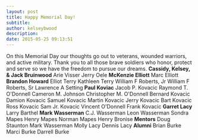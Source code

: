 ```yaml
---
layout: post
title: Happy Memorial Day!
subtitle:
author: kelseybwood
description:
date: 2015-05-25 09:13:51
---
```


On this Memorial Day our thoughts go out to veterans, wounded warriors, and active military. Thank you to all those brave soldiers who honor, protect and serve so we have the freedom to pursue our dreams. **Cassidy, Kelsey, & Jack Bruinwood** Arie Visser Jerry Oele **McKenzie Elliott** Marc Elliott **Brandon Howard** Elliot Terry Kathleen Terry William F Roberts, Jr William F Roberts, Sr Lawrence A Setting **Paul Koviac** Jacob P. Kovacic Raymond T. O'Donnell Cameron M. Johnson Christopher M. O'Donnell Bernard Kovacic Damion Kovacic Samuel Kovacic Martin Kovacic Jerry Kovacic Bart Kovacic Ross Kovacic Sam Jr. Kovacic Vincent O'Donnell Frank Kovacic **Garret Lacy** Larry Barthel **Mark Wasserman** C.J. Wasserman Leon Wasserman Sondra Mapes Henry Mapes Norman Mapes Henry Bronise **Mentors** Doug Staunton Mark Wasserman Molly Lacy Dennis Lacy **Alumni** Brian Burke Marci Burke Darrell Burke
